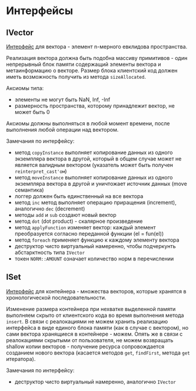 # Интерфейсы
## IVector

[Интерфейс](https://github.com/ThinkingFrog/IVector/blob/main/include/IVector.h) для вектора - элемент n-мерного евклидова пространства.

Реализация вектора должна быть подобна массиву примитивов - один непрерывный блок памяти содержащий элементы вектора и метаинформацию о векторе.
Размер блока клиентский код должен иметь возможность получить из метода `sizeAllocated`.

Аксиомы типа:
- элементы не могут быть NaN, Inf, -Inf
- размерность пространства, которому принадлежит вектор, не может быть 0

Аксиомы должны выполняться в любой момент времени, после выполнения любой операции над вектором.

Замечания по интерфейсу:
- метод `copyInstance` выполняет копирование данных из одного экземпляра вектора в другой, который в общем случае может не является валидным вектором (указатель может быть получен `reinterpret_cast'ом`)
- метод `moveInstance` выполняет копирование данных из одного экземпляра вектора в другой и уничтожает источник данных (move семантика)
- логгер должен быть единственный на все вектора
- метод `inc` метод выполняет операцию приращения (increment), аналогично `dec` (decrement)
- методы `add` и `sub` создают новый вектор
- метод `dot` (dot product) - скалярное произведение
- метод `applyFunction` изменяет вектор: каждый элемент преобразуется согласно переданной функции (el = fun(el))
- метод `foreach` применяет функцию к каждому элементу вектора
- деструктор чисто виртуальный намеренно, чтобы подчеркунть абстарктность типа `IVector`
- токен `NORM::AMOUNT` означает количество норм в перечислении

## ISet

[Интерфейс](https://github.com/ThinkingFrog/IVector/blob/main/include/ISet.h) для контейнера - множества векторов, которые хранятся в хронологической последовательности.

Изменение размера контейнера при нехватке выделенной памяти выполняем скрыто от клиентского кода во время выполнения метода `insert`. В связи с реалокациями не можем хранить реализацию интерфейса в виде единого блока памяти (как в случае с вектором), но сами вектора хранящиеся в контейнере - можем.
Опять же в связи с реалокациями скрытыми от пользователя, не можем возвращать shallow копии векторов - получение ресурса сопровождается созданием нового вектора (касается методов `get`, `findFirst`, метода `get` итератора).

Замечания по интерфейсу:
- деструктор чисто виртуальный намеренно, аналогично `IVector`
